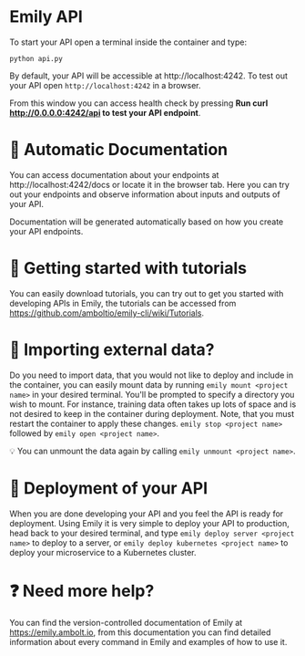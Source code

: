 # Emily API

To start your API open a terminal inside the container and type:
```
python api.py
```
By default, your API will be accessible at http://localhost:4242.
To test out your API open `http://localhost:4242` in a browser.

From this window you can access health check by pressing <b>Run curl http://0.0.0.0:4242/api to test your API endpoint</b>.

# 📄 Automatic Documentation

You can access documentation about your endpoints at http://localhost:4242/docs or locate it in the browser tab.
Here you can try out your endpoints and observe information about inputs and outputs of your API.

Documentation will be generated automatically based on how you create your API endpoints.

# 🏃 Getting started with tutorials

You can easily download tutorials, you can try out to get you started with developing APIs in Emily,
the tutorials can be accessed from https://github.com/amboltio/emily-cli/wiki/Tutorials.

# 💾 Importing external data? 

Do you need to import data, that you would not like to deploy and include in the container, you can easily mount data
by running `emily mount <project name>` in your desired terminal. You'll be prompted to specify a directory you wish to mount.
For instance, training data often takes up lots of space and is not desired to keep in the container during deployment.
Note, that you must restart the container to apply these changes. `emily stop <project name>` followed by `emily open <project name>`.

💡 You can unmount the data again by calling `emily unmount <project name>`.

# 🚀 Deployment of your API

When you are done developing your API and you feel the API is ready for deployment.
Using Emily it is very simple to deploy your API to production, head back to your desired terminal,
and type `emily deploy server <project name>` to deploy to a server,
or `emily deploy kubernetes <project name>` to deploy your microservice to a Kubernetes cluster.

# ❓ Need more help?
You can find the version-controlled documentation of Emily at https://emily.ambolt.io, from this documentation
you can find detailed information about every command in Emily and examples of how to use it.
